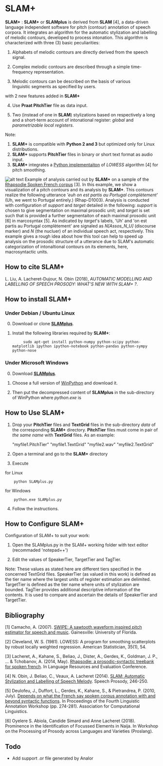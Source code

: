 SLAM+
====

**SLAM+** : **SLAM+** or **SLAMplus** is derived from **SLAM** [4], a data-driven language independent software for pitch (contour) annotation of speech corpora. It integrates an algorithm for the automatic stylization and labelling of melodic contours, developed to process intonation. This algorithm is characterized with three (3) basic peculiarities: 

1) Alphabets of melodic contours are directly derived from the speech signal. 

2) Complex melodic contours are described through a simple time-frequency representation. 

3) Melodic contours can be described on the basis of various linguistic segments as specified by users. 

with 2 new features added in **SLAM+** 

4) Use **Praat PitchTier** file as data input.

5) Two (instead of one in **SLAM**) stylizations based on respectively a long and a short-term account of intonational register: *global* and *parametrizable local registers*.

Note: 
1. **SLAM+** is compatible with **Python 2 and 3** but optimized only for Linux distributions.
2. **SLAM+** supports **PitchTier** files in binary or short text format as audio input.
3. **SLAM+** integrates a [Python implementaiton](https://gist.github.com/agramfort/850437) of *LOWESS* algorithm [4] for pitch smoothing.  

![alt text](https://github.com/vieenrose/SLAMplus/blob/dev/img/Rhap-D2001.png)
Example of analysis carried out by **SLAM+** on a sample of the [Rhapsodie Spoken French corpus](https://www.projet-rhapsodie.fr/) [3]. In this example, we show a visualization of a pitch contours and its analysis by **SLAM+**. This contours realize the following utterance *'euh on est partis au Portugal complètement'* (Uh, we went to Portugal entirely.) (Rhap-D1003). Analysis is conducted with configuration of *support* and *target* detailed in the following: *support* is chosen to give segmentation on maximal prosodic unit; and *target* is set such that is provided a further segmentaiton of each maximal prosodic unit [6] in marcosyntax [5]. As indicated by *target*'s labels, 'Uh' and 'on est partis au Portugal complètement' are signaled as *N[Assos_N_U]* (discourse marker) and *N* (the nucluer) of an individual speech act, respectively. This example gives a rough idea about how this tool can help to speed up analysis on the prosodic structure of a utterance due to SLAM's automatic categorization of intonaltional contours on its elements, here, macrosyntactic units.

## How to cite **SLAM+**

L. Liu, A. Lacheret-Dujour, N. Obin (2018), *AUTOMATIC MODELLING AND LABELLING OF SPEECH PROSODY: WHAT’S NEW WITH SLAM+ ?*.


## How to install **SLAM+**

### Under Debian / Ubuntu Linux

0) Download or clone [**SLAMplus**](https://github.com/vieenrose/SLAMplus/tree/dev).

1) Install the following libraries required by **SLAM+**:

            sudo apt-get install python-numpy python-scipy python-matplotlib ipython ipython-notebook python-pandas python-sympy python-nose

### Under Microsoft Windows

0) Download [**SLAMplus**](https://github.com/vieenrose/SLAMplus/tree/dev).

1) Choose a full version of [WinPython](https://winpython.github.io/) and download it.

2) Then put the decompressed content of **SLAMplus** in the sub-directory of WinPython where *python.exe* is 

## How to Use **SLAM+**
1) Drop your **PitchTier** files and **TextGrid** files in the sub-directory *data* of the corresponding **SLAM+** directory. **PitchTier** files must come in pair of *the same name* with **TextGrid** files. As an example: 

     "myfile1.PitchTier" "myfile1.TextGrid" "myfile2.wav" "myfile2.TextGrid"

2) Open a terminal and go to the **SLAM+** directory
3) Execute

for Linux

        python SLAMplus.py
for Windows

        python.exe SLAMplus.py
4) Follow the instructions.

## How to Configure **SLAM+**
Configuration of SLAM+ to suit your work:

1) Open the SLAMplus.py in the SLAM+ working folder with text editor (recommaded 'notepad++')

2) Edit the values of SpeakerTier, TargetTier and TagTier. 

Note: These values as stated here are different tiers specified in the concerned TextGrid files. SpeakerTier (as valued in this work) is defined as the tier name where the largest units of register estimation are delimited. TargetTier is defined as the tier name where units of stylization are bounded. TagTier provides additional descriptive information of the contents. It is used to compare and ascertain the details of SpeakerTier and TargetTier.


## Bibliography ##

[1] Camacho, A. (2007). [SWIPE: A sawtooth waveform inspired pitch estimator for speech and music](https://www.cise.ufl.edu/~acamacho/publications/dissertation.pdf). Gainesville: University of Florida.

[2] Cleveland, W. S. (1981). LOWESS: A program for smoothing scatterplots by robust locally weighted regression. American Statistician, 35(1), 54.

[3] Lacheret, A., Kahane, S., Beliao, J., Dister, A., Gerdes, K., Goldman, J. P., ... & Tchobanov, A. (2014, May). [Rhapsodie: a prosodic-syntactic treebank for spoken french](https://hal.sorbonne-universite.fr/file/index/docid/968959/filename/LREC2014_AL.pdf). In Language Resources and Evaluation Conference.

[4] N. Obin,  J. Beliao, C., Veaux, A. Lacheret (2014). [SLAM: Automatic Stylization and Labelling of Speech Melody](https://halshs.archives-ouvertes.fr/hal-00968950). Speech Prosody, 246-250.

[5] Deulofeu, J., Duffort, L., Gerdes, K., Kahane, S., & Pietrandrea, P. (2010, July). [Depends on what the French say spoken corpus annotation with and beyond syntactic functions](https://hal.archives-ouvertes.fr/docs/00/66/51/89/PDF/uppsala.pdf). In Proceedings of the Fourth Linguistic Annotation Workshop (pp. 274-281). Association for Computational Linguistics.

[6] Oyelere S. Abiola, Candide Simard and Anne Lacheret (2018). Prominence in the Identification of Focussed Elements in Naija. In Workshop on the Processing of Prosody across Languages and Varieties (Proslang). 

## Todo ##
- Add support .or file generated by Analor
